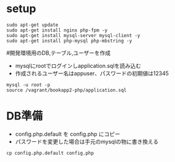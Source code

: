 
# setup
```
sudo apt-get update
sudo apt-get install nginx php-fpm -y
sudo apt-get install mysql-server mysql-client -y
sudo apt-get install php-mysql php-mbstring -y
```

#開発環境用のDB,テーブル,ユーザーを作成
- mysqlにrootでログインしapplication.sqlを読み込む
- 作成されるユーザー名はappuser、パスワードの初期値は12345
```
mysql -u root -p
source /vagrant/bookapp2-php/application.sql
```

# DB準備
- config.php.default を config.php にコピー
- パスワードを変更した場合は手元のmysqlの物に書き換える
```
cp config.php.default config.php
```
